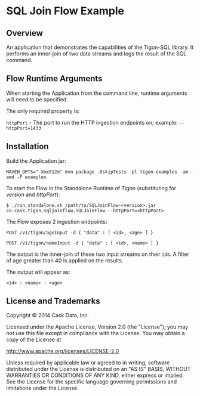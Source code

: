 # SQL Join Flow Example

## Overview

An application that demonstrates the capabilities of the Tigon-SQL library.
It performs an inner-join of two data streams and logs the result of the SQL command.

## Flow Runtime Arguments

When starting the Application from the command line, runtime arguments will need to be specified.

The only required property is:

```httpPort``` - The port to run the HTTP ingestion endpoints on; example: ```--httpPort=1433```


## Installation

Build the Application jar:

    MAVEN_OPTS="-Xmx512m" mvn package -DskipTests -pl tigon-examples -am -amd -P examples

To start the Flow in the Standalone Runtime of Tigon (substituting for *version* and *httpPort*):

    $ ./run_standalone.sh /path/to/SQLJoinFlow-<version>.jar co.cask.tigon.sqljoinflow.SQLJoinFlow --httpPort=<httpPort>

The Flow exposes 2 ingestion endpoints:

    POST /v1/tigon/ageInput -d { "data" : [ <id>, <age> ] }

    POST /v1/tigon/nameInput -d { "data" : [ <id>, <name> ] }

The output is the inner-join of these two input streams on their ```id```s. A filter of age greater than 40 is applied
on the results.

The output will appear as:

    <id> : <name> : <age>


## License and Trademarks

Copyright © 2014 Cask Data, Inc.

Licensed under the Apache License, Version 2.0 (the "License"); you may not
use this file except in compliance with the License. You may obtain a copy of
the License at

http://www.apache.org/licenses/LICENSE-2.0

Unless required by applicable law or agreed to in writing, software
distributed under the License is distributed on an "AS IS" BASIS, WITHOUT
WARRANTIES OR CONDITIONS OF ANY KIND, either express or implied. See the
License for the specific language governing permissions and limitations under
the License.

